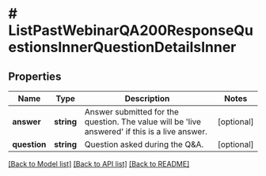 # # ListPastWebinarQA200ResponseQuestionsInnerQuestionDetailsInner

## Properties

Name | Type | Description | Notes
------------ | ------------- | ------------- | -------------
**answer** | **string** | Answer submitted for the question. The value will be &#39;live answered&#39; if this is a live answer. | [optional]
**question** | **string** | Question asked during the Q&amp;A. | [optional]

[[Back to Model list]](../../README.md#models) [[Back to API list]](../../README.md#endpoints) [[Back to README]](../../README.md)
